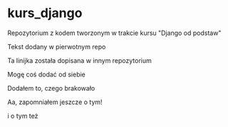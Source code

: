 # kurs_django
Repozytorium z kodem tworzonym w trakcie kursu "Django od podstaw"

Tekst dodany w pierwotnym repo

Ta linijka została dopisana w innym repozytorium

Mogę coś dodać od siebie

Dodałem to, czego brakowało

Aa, zapomniałem jeszcze o tym!

i o tym też
